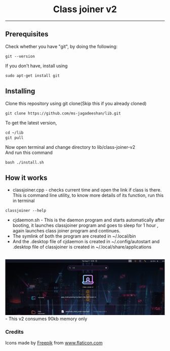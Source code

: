 <h1 align="center">Class joiner v2</h1>

---

## Prerequisites

Check whether you have "git", by doing the following:
```
git --version
```
If you don't have, install using
```
sudo apt-get install git
```

## Installing
Clone this repository using git clone(Skip this if you already cloned)


```
git clone https://github.com/ms-jagadeeshan/lib.git
```
To get the latest version,
```
cd ~/lib
git pull
```
Now open terminal and change directory to lib/class-joiner-v2
<br>
And run this command
```
bash ./install.sh
```
## How it works

- classjoiner.cpp - checks current time and open the link if class is there. This is command line utility, to know more details of its function, run this in terminal
```
classjoiner --help
```
- cjdaemon.sh - This is the daemon program and starts automatically after booting, it launches classjoiner program and goes to sleep for 1 hour , again launches class joiner program and continues.
- The symlink of both the program are created in ~/.local/bin 
- And the .desktop file of cjdaemon is created in ~/.config/autostart and .desktop file of classjoiner is created in ~/.local/share/applications
<br>
<img src="image1.png">
- This v2 consumes 90kb memory only
<br>

### Credits
<div>Icons made by <a href="https://www.freepik.com" title="Freepik">Freepik</a> from <a href="https://www.flaticon.com/" title="Flaticon">www.flaticon.com</a></div>

